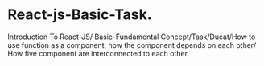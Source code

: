 # React-js-Basic-Task.
Introduction To React-JS/ Basic-Fundamental Concept/Task/Ducat/How to use function as a component, how the component depends on each other/ How five component are interconnected to each other.
